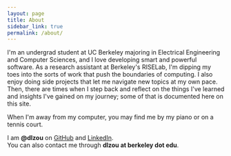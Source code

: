 ```yaml
---
layout: page
title: About
sidebar_link: true
permalink: /about/
---
```


I'm an undergrad student at UC Berkeley majoring in Electrical Engineering and Computer Sciences, and I love developing smart and powerful software. As a research assistant at Berkeley's RISELab, I'm dipping my toes into the sorts of work that push the boundaries of computing. I also enjoy doing side projects that let me navigate new topics at my own pace. Then, there are times when I step back and reflect on the things I've learned and insights I've gained on my journey; some of that is documented here on this site.

When I'm away from my computer, you may find me by my piano or on a tennis court.

I am **@dlzou** on [GitHub](https://github.com/dlzou) and [LinkedIn](https://linkedin.com/in/dlzou).\
You can also contact me through **dlzou at berkeley dot edu**.
